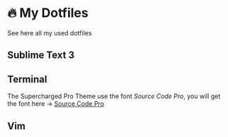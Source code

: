 # 🔥 My Dotfiles
See here all my used dotfiles

## Sublime Text 3

## Terminal
The Supercharged Pro Theme use the font *Source Code Pro*, you will get the font here → [Source Code Pro](https://github.com/adobe-fonts/source-code-pro)

## Vim
